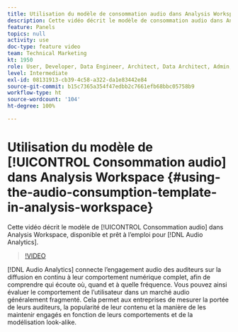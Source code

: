 ```yaml
---
title: Utilisation du modèle de consommation audio dans Analysis Workspace
description: Cette vidéo décrit le modèle de consommation audio dans Analysis Workspace, disponible et prêt à l’emploi pour Audio Analytics.
feature: Panels
topics: null
activity: use
doc-type: feature video
team: Technical Marketing
kt: 1950
role: User, Developer, Data Engineer, Architect, Data Architect, Admin, Leader
level: Intermediate
exl-id: 08131913-cb39-4c58-a322-da1e83442e84
source-git-commit: b15c7365a354f47edbb2c7661efb68bbc05758b9
workflow-type: ht
source-wordcount: '104'
ht-degree: 100%

---
```


# Utilisation du modèle de [!UICONTROL Consommation audio] dans Analysis Workspace {#using-the-audio-consumption-template-in-analysis-workspace}

Cette vidéo décrit le modèle de [!UICONTROL Consommation audio] dans Analysis Workspace, disponible et prêt à l’emploi pour [!DNL Audio Analytics].

>[!VIDEO](https://video.tv.adobe.com/v/23901/?quality=12)

[!DNL Audio Analytics] connecte l’engagement audio des auditeurs sur la diffusion en continu à leur comportement numérique complet, afin de comprendre qui écoute où, quand et à quelle fréquence. Vous pouvez ainsi évaluer le comportement de l’utilisateur dans un marché audio généralement fragmenté. Cela permet aux entreprises de mesurer la portée de leurs auditeurs, la popularité de leur contenu et la manière de les maintenir engagés en fonction de leurs comportements et de la modélisation look-alike.
